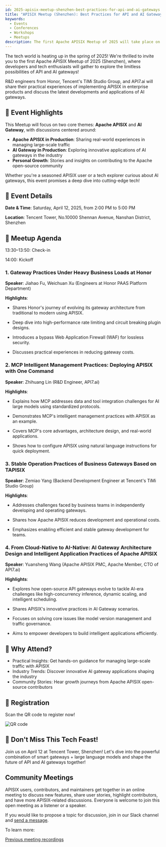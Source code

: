 ```yaml
---
id: 2025-apisix-meetup-shenzhen-best-practices-for-api-and-ai-gateways
title: "APISIX Meetup (Shenzhen): Best Practices for API and AI Gateways"
keywords:
  - Events
  - Conferences
  - Workshops
  - Meetups
description: The first Apache APISIX Meetup of 2025 will take place on April 12 in Shenzhen at Tencent Tower, focusing on practical experiences and innovative applications of API and AI gateways.
---
```


The tech world is heating up in the spring of 2025! We're thrilled to invite you to the first Apache APISIX Meetup of 2025 (Shenzhen), where developers and tech enthusiasts will gather to explore the limitless possibilities of API and AI gateways!

R&D engineers from Honor, Tencent's TiMi Studio Group, and API7.ai will share their practical experiences of implementing APISIX in enterprise products and discuss the latest developments and applications of AI gateways.

## 🌟 Event Highlights

This Meetup will focus on two core themes: **Apache APISIX** and **AI Gateway**, with discussions centered around:

- **Apache APISIX in Production**: Sharing real-world experiences in managing large-scale traffic
- **AI Gateway in Production**: Exploring innovative applications of AI gateways in the industry
- **Personal Growth**: Stories and insights on contributing to the Apache open-source community

Whether you're a seasoned APISIX user or a tech explorer curious about AI gateways, this event promises a deep dive into cutting-edge tech!

## 📍 Event Details

**Date & Time**: Saturday, April 12, 2025, from 2:00 PM to 5:00 PM

**Location**: Tencent Tower, No.10000 Shennan Avenue, Nanshan District, Shenzhen

## 📅 Meetup Agenda

13:30–13:50: Check-in

14:00: Kickoff

### 1. Gateway Practices Under Heavy Business Loads at Honor  

**Speaker**: Jiahao Fu, Weichuan Xu (Engineers at Honor PAAS Platform Department)  

**Highlights**:  

- Shares Honor's journey of evolving its gateway architecture from traditional to modern using APISIX.  

- Deep dive into high-performance rate limiting and circuit breaking plugin designs.  

- Introduces a bypass Web Application Firewall (WAF) for lossless security.  

- Discusses practical experiences in reducing gateway costs.  

### 2. MCP Intelligent Management Practices: Deploying APISIX with One Command

**Speaker**: Zhihuang Lin (R&D Engineer, API7.ai)  

**Highlights**:  

- Explains how MCP addresses data and tool integration challenges for AI large models using standardized protocols.  

- Demonstrates MCP's intelligent management practices with APISIX as an example.  

- Covers MCP's core advantages, architecture design, and real-world applications.  

- Shows how to configure APISIX using natural language instructions for quick deployment.  

### 3. Stable Operation Practices of Business Gateways Based on TAPISIX

**Speaker**: Zemiao Yang (Backend Development Engineer at Tencent's TiMi Studio Group)  

**Highlights**:  

- Addresses challenges faced by business teams in independently developing and operating gateways.  

- Shares how Apache APISIX reduces development and operational costs.  

- Emphasizes enabling efficient and stable gateway development for teams.  

### 4. From Cloud-Native to AI-Native: AI Gateway Architecture Design and Intelligent Application Practices of Apache APISIX

**Speaker**: Yuansheng Wang (Apache APISIX PMC, Apache Member, CTO of API7.ai)  

**Highlights**:  

- Explores how open-source API gateways evolve to tackle AI-era challenges like high-concurrency inference, dynamic scaling, and intelligent scheduling.  

- Shares APISIX's innovative practices in AI Gateway scenarios.  

- Focuses on solving core issues like model version management and traffic governance.  

- Aims to empower developers to build intelligent applications efficiently.  

## 🎁 Why Attend?

- Practical Insights: Get hands-on guidance for managing large-scale traffic with APISIX
- Industry Trends: Discover innovative AI gateway applications shaping the industry
- Community Stories: Hear growth journeys from Apache APISIX open-source contributors

## 📩 Registration

Scan the QR code to register now!

![QR code](https://static.api7.ai/uploads/2025/04/07/64QXPMU2_registration-code.webp)

## 🚀 Don't Miss This Tech Feast!

Join us on April 12 at Tencent Tower, Shenzhen! Let's dive into the powerful combination of smart gateways + large language models and shape the future of API and AI gateways together!

## Community Meetings

APISIX users, contributors, and maintainers get together in an online meeting to discuss new features, share user stories, highlight contributors, and have more APISIX-related discussions. Everyone is welcome to join this open meeting as a listener or a speaker.

If you would like to propose a topic for discussion, join in our Slack channel and [send a message](https://apisix.apache.org/docs/general/join/#join-the-slack-channel).

To learn more:

[Previous meeting recordings](https://youtube.com/playlist?list=PLAoKZlos1sznjgFQsm31QAWeJmv8_w7SP)
